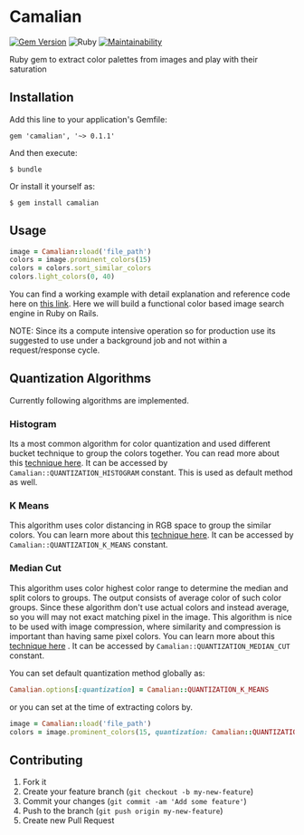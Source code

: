 # Camalian

[![Gem Version](https://badge.fury.io/rb/camalian.svg)](https://badge.fury.io/rb/camalian)
![Ruby](https://github.com/nazarhussain/camalian/workflows/build/badge.svg?branch=master) 
[![Maintainability](https://api.codeclimate.com/v1/badges/5495a2c122469d81b6c5/maintainability)](https://codeclimate.com/github/nazarhussain/camalian/maintainability)

Ruby gem to extract color palettes from images and play with their saturation

## Installation

Add this line to your application's Gemfile:

    gem 'camalian', '~> 0.1.1'

And then execute:

    $ bundle

Or install it yourself as:

    $ gem install camalian

## Usage

```ruby
image = Camalian::load('file_path')
colors = image.prominent_colors(15)
colors = colors.sort_similar_colors
colors.light_colors(0, 40)
```

You can find a working example with detail explanation and reference code here on [this link](https://basicdrift.com/color-extraction-library-build-color-search-engine-fdf369678d5a). Here we will build a functional color based image search engine in Ruby on Rails.

NOTE: Since its a compute intensive operation so for production use its suggested to use under a background job and not within a request/response cycle.

## Quantization Algorithms

Currently following algorithms are implemented.

### Histogram

Its a most common algorithm for color quantization and used different bucket technique to group the colors together. You can read more about this [technique here](https://en.wikipedia.org/wiki/Color_histogram). It can be accessed by `Camalian::QUANTIZATION_HISTOGRAM` constant. This is used as default method as well.

### K Means

This algorithm uses color distancing in RGB space to group the similar colors. You can learn more about this [technique here](https://en.wikipedia.org/wiki/K-means_clustering). It can be accessed by `Camalian::QUANTIZATION_K_MEANS` constant.  

### Median Cut

This algorithm uses color highest color range to determine the median and split colors to groups. The output consists of average color of such color groups.  Since these algorithm don't use actual colors and instead average, so you will may not exact matching pixel in the image. This algorithm is nice to be used with image compression, where similarity and compression is important than having same pixel colors. You can learn more about this [technique here](https://tpgit.github.io/UnOfficialLeptDocs/leptonica/color-quantization.html) . It can be accessed by `Camalian::QUANTIZATION_MEDIAN_CUT` constant.  


You can set default quantization method globally as: 

```ruby
Camalian.options[:quantization] = Camalian::QUANTIZATION_K_MEANS
```

or you can set at the time of extracting colors by.

```ruby
image = Camalian::load('file_path')
colors = image.prominent_colors(15, quantization: Camalian::QUANTIZATION_K_MEANS)
```

## Contributing

1. Fork it
2. Create your feature branch (`git checkout -b my-new-feature`)
3. Commit your changes (`git commit -am 'Add some feature'`)
4. Push to the branch (`git push origin my-new-feature`)
5. Create new Pull Request
